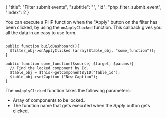 <meta>
{
	"title": "Filter submit events",
	"subtitle": "",
	"id": "php_filter_submit_event",
	"index": 2
}
</meta>

You can execute a PHP function when the "Apply" button on the filter has been clicked, by using the `onApplyClicked` function. This callback gives you all the data in an easy to use form.

~~~

public function buildDashboard(){
  $filter_obj->onApplyClicked (array($table_obj, "some_function"));
}

public function some_function($source, $target, $params){
  // Find the locked component by Id.
  $table_obj = $this->getComponentByID("table_id");
  $table_obj->setCaption ("New Caption");
}

~~~

The `onApplyClicked` function takes the following parameters:
* Array of components to be locked.
* The function name that gets executed when the *Apply* button gets clicked.
